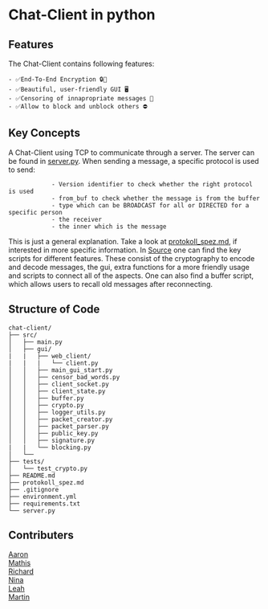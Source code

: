# Chat-Client in python

## Features

The Chat-Client contains following features:

    - ✅End-To-End Encryption 🔒💬
    - ✅Beautiful, user-friendly GUI 🖥️
    - ✅Censoring of innapropriate messages 🚫
    - ✅Allow to block and unblock others ⛔




## Key Concepts

A Chat-Client using TCP to communicate through a server. The server can be found in [server.py](server.py).
When sending a message, a specific protocol is used to send:

                - Version identifier to check whether the right protocol is used
                - from_buf to check whether the message is from the buffer
                - type which can be BROADCAST for all or DIRECTED for a specific person
                - the receiver
                - the inner which is the message

This is just a general explanation. Take a look at [protokoll_spez.md](protokoll_spez.md), if interested in more specific information.
In [Source](/src) one can find the key scripts for different features. These consist of the cryptography to encode and decode messages, the gui,
extra functions for a more friendly usage and scripts to connect all of the aspects. One can also find a buffer script, which allows users to recall old
messages after reconnecting.

## Structure of Code

```
chat-client/
├── src/
│   ├── main.py
│   ├── gui/
|   |   ├── web_client/
|   |   |   └── client.py
│   │   ├── main_gui_start.py
│   │   ├── censor_bad_words.py
│   │   ├── client_socket.py
│   │   ├── client_state.py
│   │   ├── buffer.py
│   │   ├── crypto.py
│   │   ├── logger_utils.py
│   │   ├── packet_creator.py
│   │   ├── packet_parser.py
│   │   ├── public_key.py
│   │   ├── signature.py
|   |   └── blocking.py
│   └── 
├── tests/
│   └── test_crypto.py
├── README.md
├── protokoll_spez.md
├── .gitignore
├── environment.yml
├── requirements.txt
└── server.py
```



## Contributers

[Aaron](https://github.com/aaronkerckhoff) \
[Mathis](https://github.com/dickWittmann) \
[Richard](https://github.com/1TheCrazy) \
[Nina](https://github.com/nzi00) \
[Leah](https://github.com/Ekischleki) \
[Martin](https://github.com/Moxile)
